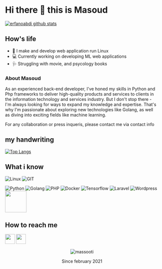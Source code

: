 # Hi there 👋 this is Masoud
[![erfanoabdi github stats](https://github-readme-stats.vercel.app/api?username=massooti&show_icons=true&include_all_commits=true&theme=tokyonight)](https://github.com/massooti)

## How's life
- 📱 I make and develop web application run Linux
- 💻 Currently working on developing ML web applications
- 🩺 Struggling with movie, and psycology books

### About Masoud

As an experienced back-end developer, I've honed my skills in Python and Php frameworks to deliver high-quality products and services to clients in the information technology and services industry. But I don't stop there - I'm always looking for ways to expand my knowledge and expertise. That's why I'm passionate about exploring new technologies like Golang, as well as diving into exciting fields like machine learning. 

For any collaboration or press inqueris, please contact me via contact info

## my handwriting
[![Top Langs](https://github-readme-stats.vercel.app/api/top-langs/?username=massooti&layout=compact&langs_count=10&theme=tokyonight)](https://github.com/massooti)

## What i know
![Linux](https://www.vectorlogo.zone/logos/linux/linux-icon.svg)
![GIT](https://www.vectorlogo.zone/logos/git-scm/git-scm-icon.svg)
<!-- ![Bash](https://www.vectorlogo.zone/logos/gnu_bash/gnu_bash-icon.svg) -->
![Python](https://www.vectorlogo.zone/logos/python/python-icon.svg)
![Golang](https://www.vectorlogo.zone/logos/golang/golang-icon.svg)
![PHP](https://www.vectorlogo.zone/logos/php/php-icon.svg)
![Docker](https://www.vectorlogo.zone/logos/docker/docker-icon.svg)
![Tensorflow](https://www.vectorlogo.zone/logos/tensorflow/tensorflow-ar21.svg)
![Laravel](https://www.vectorlogo.zone/logos/laravel/laravel-icon.svg)
![Wordpress](https://www.vectorlogo.zone/logos/wordpress/wordpress-icon.svg)
<img src="https://tracker.moodle.org/secure/attachment/68503/Moodle_Circle_M_RGB.png" width="70">


## How to reach me
[<img src="https://www.vectorlogo.zone/logos/gmail/gmail-tile.svg" width="32">](mailto:massoudzaeem@gmail.com)
[<img src="https://www.vectorlogo.zone/logos/linkedin/linkedin-tile.svg" width="32">](https://linkedin.com/in/masoudzaeem/)


<p align=center> <img src=https://komarev.com/ghpvc/?username=massooti alt=massooti /> </p>

<p align=center>Since february 2021</p>

